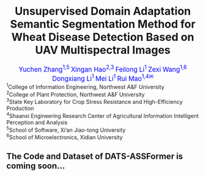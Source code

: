 <div align="center">
<h1>Unsupervised Domain Adaptation Semantic Segmentation Method for Wheat Disease Detection Based on UAV Multispectral Images</h1>

<div>
    <a style="color: blue; font-size: 1.2em;">Yuchen Zhang<sup>1,5</sup></a>
    <a style="color: blue; font-size: 1.2em;">Xingan Hao<sup>2,3</sup></a>
    <a style="color: blue; font-size: 1.2em;">Feilong Li<sup>1</sup></a>
    <a style="color: blue; font-size: 1.2em;">Zexi Wang<sup>1,6</sup></a>
    <a style="color: blue; font-size: 1.2em;">Dongxiang Li<sup>1</sup></a>
    <a style="color: blue; font-size: 1.2em;">Mei Li<sup>1</sup></a>
    <a style="color: blue; font-size: 1.2em;">Rui Mao<sup>1,4</sup><sup>✉</sup></a>
</div>


  

</div>

<div>
    <sup>1</sup>College of Information Engineering, Northwest A&F University
    <br>
    <sup>2</sup>College of Plant Protection, Northwest A&F University
  <br>
    <sup>3</sup>State Key Laboratory for Crop Stress Resistance and High-Efficiency Production
    <br>
    <sup>4</sup>Shaanxi Engineering Research Center of Agricultural Information Intelligent Perception and Analysis
    <br>
    <sup>5</sup>School of Software, Xi’an Jiao-tong University
    <br>
    <sup>6</sup>School of Microelectronics, Xidian University
</div>



## The Code and Dataset of DATS-ASSFormer is coming soon...

